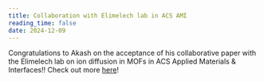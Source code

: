 ```yaml
---
title: Collaboration with Elimelech lab in ACS AMI
reading_time: false
date: 2024-12-09
---
```

Congratulations to Akash on the acceptance of his collaborative paper with the Elimelech lab on ion diffusion in MOFs in ACS Applied Materials & Interfaces!! Check out more [here](/publication/violet-tuning-2025/)!

<!--more-->
